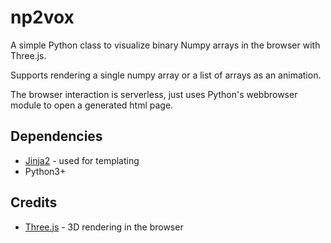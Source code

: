 # np2vox
A simple Python class to visualize binary Numpy arrays in the browser with Three.js.

Supports rendering a single numpy array or a list of arrays as an animation.

The browser interaction is serverless, just uses Python's webbrowser module to open a generated html page.

## Dependencies
* [Jinja2](https://github.com/pallets/jinja) - used for templating
* Python3+

## Credits
* [Three.js](https://github.com/mrdoob/three.js/) - 3D rendering in the browser
